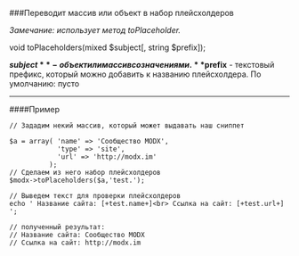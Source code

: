 ###Переводит массив или объект в набор плейсхолдеров

*Замечание: использует метод toPlaceholder.*

void toPlaceholders(mixed $subject[, string $prefix]);

**$subject** - объект или массив со значениями.
**$prefix** - текстовый префикс, который можно добавить к названию плейсхолдера.
По умолчанию: пусто

***

####Пример

	// Зададим некий массив, который может выдавать наш сниппет 
	
	$a = array( 'name' => 'Сообщество MODX', 
				'type' => 'site', 
				'url' => 'http://modx.im' 
			  ); 
	// Сделаем из него набор плейсхолдеров 
	$modx->toPlaceholders($a,'test.'); 
	
	// Выведем текст для проверки плейсхолдеров 
	echo ' Название сайта: [+test.name+]<br> Ссылка на сайт: [+test.url+] '; 
	
	// полученный результат: 
	// Название сайта: Сообщество MODX 
	// Ссылка на сайт: http://modx.im